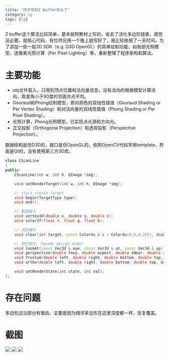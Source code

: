 ```yaml
---
title: "终于写好Z Buffer作业了"
category: cg
tags: [cg]
---
```


Z buffer这个算法比较简单，基本就照教材上写的，省去了活化多边形链表，感觉没必要。就核心代码，有位师兄用一个晚上就写好了，我比较挫用了一天时间。为了添加一些一般3D SDK（e.g. D3D OpenGL）的简单绘制功能，如局部光照模型、逐像素光照计算（Per Pixel Lighting）等，重新整理了程序架构和算法。

# 主要功能

*    obj文件载入，只用到顶点位置和法向量信息，没有法向的根据模型计算法向，取差角小于90度的邻面共点平均。
*    Gouraud和Phong绘制模型，即对颜色的双线性插值（Gouraud Shading or Per Vertex Shading）和对法向量的双线性插值（Phong Shading or Per Pixel Shading）。
*    光照计算，Phong光照模型，已实现点光源和方向光。
*    正交投影（Orthogonal Projection）和透视投影（Perspective Projection）。

数据结构是仿D3D的，接口是仿OpenGL的，依照OpenCV代码学用template，界面是Qt的，没有使用第三方3D库。

```cpp
class CScanLine
{
public:
    CScanLine(int w, int h, QImage *img);

    void setRenderTarget(int w, int h, QImage *img);

    // start create target
    void begin(TargetType type);
    void end();

    // 数据输入
    void vertex3d(double x, double y, double z);
    void color3f(float r, float g, float b); 

    // 清空缓存
    void clear(int target, const Color4u & c = Color4u(0,0,0,255), double depth = 1.0);

    // 相机相关, facade design model
    void lookAt(const Vec3d & eye, const Vec3d & at, const Vec3d & up);
    void perspective(double fovy, double aspect, double zNear, double zFar);
    void frustum(double left, double right, double bottom, double top, double near, double far);
    void ortho(double left, double right, double bottom, double top, double near, double far);

    void setRenderState(int state, int val);
};
```

# 存在问题

多边形边沿部分有锯齿，主要是因为相邻多边形在这里深度都一样，反复覆盖。

# 截图

![](https://cloud.githubusercontent.com/assets/85147/7808995/b8dba6ac-03c9-11e5-8555-22f620c6cb8b.png)
![](https://cloud.githubusercontent.com/assets/85147/7809021/e0a6e64c-03c9-11e5-8a27-f86bf94bfb08.png)
![](https://cloud.githubusercontent.com/assets/85147/7809022/e0ad1e5e-03c9-11e5-9a47-07a051de4ddc.png)

